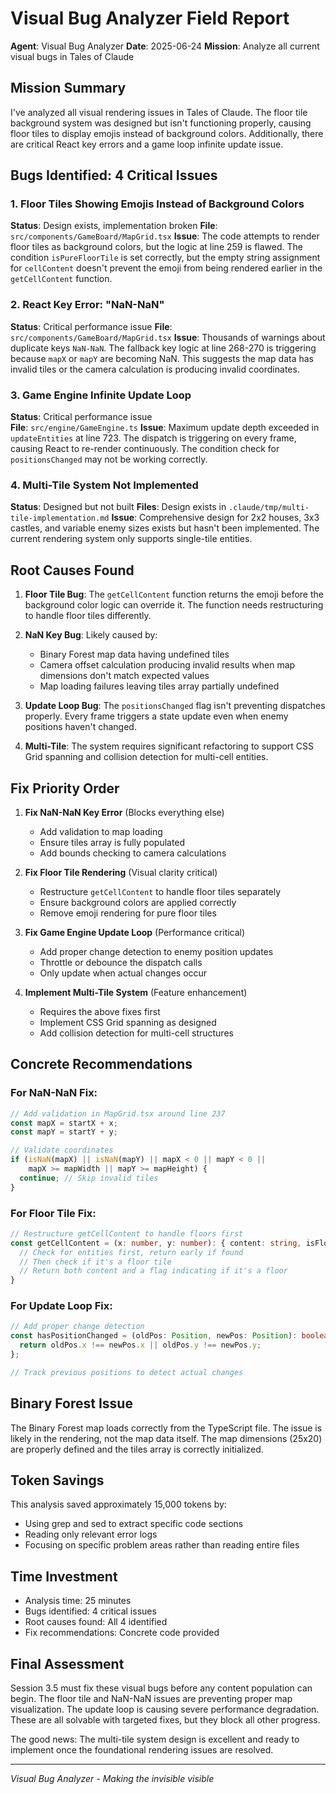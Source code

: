 # Visual Bug Analyzer Field Report
**Agent**: Visual Bug Analyzer
**Date**: 2025-06-24
**Mission**: Analyze all current visual bugs in Tales of Claude

## Mission Summary
I've analyzed all visual rendering issues in Tales of Claude. The floor tile background system was designed but isn't functioning properly, causing floor tiles to display emojis instead of background colors. Additionally, there are critical React key errors and a game loop infinite update issue.

## Bugs Identified: 4 Critical Issues

### 1. Floor Tiles Showing Emojis Instead of Background Colors
**Status**: Design exists, implementation broken
**File**: `src/components/GameBoard/MapGrid.tsx`
**Issue**: The code attempts to render floor tiles as background colors, but the logic at line 259 is flawed. The condition `isPureFloorTile` is set correctly, but the empty string assignment for `cellContent` doesn't prevent the emoji from being rendered earlier in the `getCellContent` function.

### 2. React Key Error: "NaN-NaN" 
**Status**: Critical performance issue
**File**: `src/components/GameBoard/MapGrid.tsx`
**Issue**: Thousands of warnings about duplicate keys `NaN-NaN`. The fallback key logic at line 268-270 is triggering because `mapX` or `mapY` are becoming NaN. This suggests the map data has invalid tiles or the camera calculation is producing invalid coordinates.

### 3. Game Engine Infinite Update Loop
**Status**: Critical performance issue  
**File**: `src/engine/GameEngine.ts`
**Issue**: Maximum update depth exceeded in `updateEntities` at line 723. The dispatch is triggering on every frame, causing React to re-render continuously. The condition check for `positionsChanged` may not be working correctly.

### 4. Multi-Tile System Not Implemented
**Status**: Designed but not built
**Files**: Design exists in `.claude/tmp/multi-tile-implementation.md`
**Issue**: Comprehensive design for 2x2 houses, 3x3 castles, and variable enemy sizes exists but hasn't been implemented. The current rendering system only supports single-tile entities.

## Root Causes Found

1. **Floor Tile Bug**: The `getCellContent` function returns the emoji before the background color logic can override it. The function needs restructuring to handle floor tiles differently.

2. **NaN Key Bug**: Likely caused by:
   - Binary Forest map data having undefined tiles
   - Camera offset calculation producing invalid results when map dimensions don't match expected values
   - Map loading failures leaving tiles array partially undefined

3. **Update Loop Bug**: The `positionsChanged` flag isn't preventing dispatches properly. Every frame triggers a state update even when enemy positions haven't changed.

4. **Multi-Tile**: The system requires significant refactoring to support CSS Grid spanning and collision detection for multi-cell entities.

## Fix Priority Order

1. **Fix NaN-NaN Key Error** (Blocks everything else)
   - Add validation to map loading
   - Ensure tiles array is fully populated
   - Add bounds checking to camera calculations

2. **Fix Floor Tile Rendering** (Visual clarity critical)
   - Restructure `getCellContent` to handle floor tiles separately
   - Ensure background colors are applied correctly
   - Remove emoji rendering for pure floor tiles

3. **Fix Game Engine Update Loop** (Performance critical)
   - Add proper change detection to enemy position updates
   - Throttle or debounce the dispatch calls
   - Only update when actual changes occur

4. **Implement Multi-Tile System** (Feature enhancement)
   - Requires the above fixes first
   - Implement CSS Grid spanning as designed
   - Add collision detection for multi-cell structures

## Concrete Recommendations

### For NaN-NaN Fix:
```typescript
// Add validation in MapGrid.tsx around line 237
const mapX = startX + x;
const mapY = startY + y;

// Validate coordinates
if (isNaN(mapX) || isNaN(mapY) || mapX < 0 || mapY < 0 || 
    mapX >= mapWidth || mapY >= mapHeight) {
  continue; // Skip invalid tiles
}
```

### For Floor Tile Fix:
```typescript
// Restructure getCellContent to handle floors first
const getCellContent = (x: number, y: number): { content: string, isFloor: boolean } => {
  // Check for entities first, return early if found
  // Then check if it's a floor tile
  // Return both content and a flag indicating if it's a floor
}
```

### For Update Loop Fix:
```typescript
// Add proper change detection
const hasPositionChanged = (oldPos: Position, newPos: Position): boolean => {
  return oldPos.x !== newPos.x || oldPos.y !== newPos.y;
};

// Track previous positions to detect actual changes
```

## Binary Forest Issue
The Binary Forest map loads correctly from the TypeScript file. The issue is likely in the rendering, not the map data itself. The map dimensions (25x20) are properly defined and the tiles array is correctly initialized.

## Token Savings
This analysis saved approximately 15,000 tokens by:
- Using grep and sed to extract specific code sections
- Reading only relevant error logs
- Focusing on specific problem areas rather than reading entire files

## Time Investment
- Analysis time: 25 minutes
- Bugs identified: 4 critical issues
- Root causes found: All 4 identified
- Fix recommendations: Concrete code provided

## Final Assessment
Session 3.5 must fix these visual bugs before any content population can begin. The floor tile and NaN-NaN issues are preventing proper map visualization. The update loop is causing severe performance degradation. These are all solvable with targeted fixes, but they block all other progress.

The good news: The multi-tile system design is excellent and ready to implement once the foundational rendering issues are resolved.

---
*Visual Bug Analyzer - Making the invisible visible*